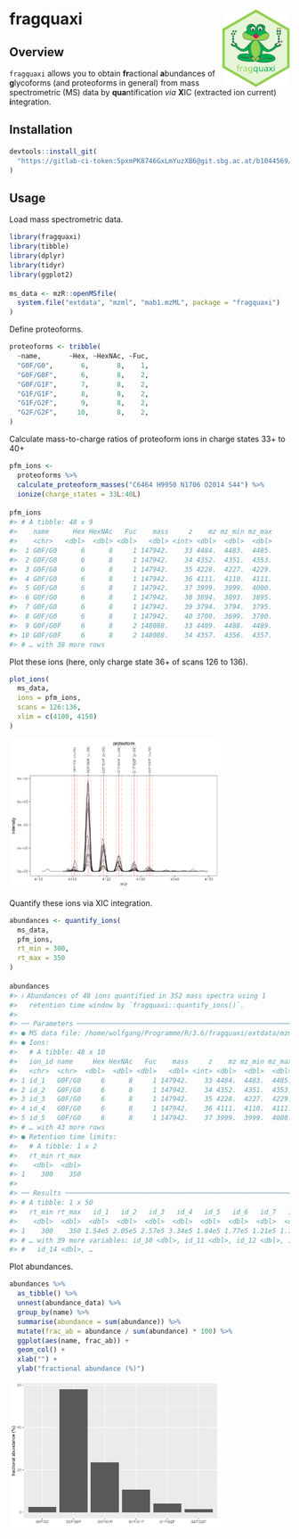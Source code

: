 
# fragquaxi <img src='man/figures/logo.svg' align="right" height="139" />

## Overview

`fragquaxi` allows you to obtain **fr**actional **a**bundances of
**g**lycoforms (and proteoforms in general) from mass spectrometric (MS)
data by **qua**ntification *via* **X**IC (extracted ion current)
**i**ntegration.

## Installation

``` r
devtools::install_git(
  "https://gitlab-ci-token:5pxmPK8746GxLmYuzXB6@git.sbg.ac.at/b1044569/fragquaxi.git"
)
```

## Usage

Load mass spectrometric data.

``` r
library(fragquaxi)
library(tibble)
library(dplyr)
library(tidyr)
library(ggplot2)

ms_data <- mzR::openMSfile(
  system.file("extdata", "mzml", "mab1.mzML", package = "fragquaxi")
)
```

Define proteoforms.

``` r
proteoforms <- tribble(
  ~name,       ~Hex, ~HexNAc, ~Fuc,
  "G0F/G0",       6,       8,    1,
  "G0F/G0F",      6,       8,    2,
  "G0F/G1F",      7,       8,    2,
  "G1F/G1F",      8,       8,    2,
  "G1F/G2F",      9,       8,    2,
  "G2F/G2F",     10,       8,    2,
)
```

Calculate mass-to-charge ratios of proteoform ions in charge states 33+
to 40+

``` r
pfm_ions <-
  proteoforms %>%
  calculate_proteoform_masses("C6464 H9950 N1706 O2014 S44") %>% 
  ionize(charge_states = 33L:40L)

pfm_ions
#> # A tibble: 48 x 9
#>    name      Hex HexNAc   Fuc    mass     z    mz mz_min mz_max
#>    <chr>   <dbl>  <dbl> <dbl>   <dbl> <int> <dbl>  <dbl>  <dbl>
#>  1 G0F/G0      6      8     1 147942.    33 4484.  4483.  4485.
#>  2 G0F/G0      6      8     1 147942.    34 4352.  4351.  4353.
#>  3 G0F/G0      6      8     1 147942.    35 4228.  4227.  4229.
#>  4 G0F/G0      6      8     1 147942.    36 4111.  4110.  4111.
#>  5 G0F/G0      6      8     1 147942.    37 3999.  3999.  4000.
#>  6 G0F/G0      6      8     1 147942.    38 3894.  3893.  3895.
#>  7 G0F/G0      6      8     1 147942.    39 3794.  3794.  3795.
#>  8 G0F/G0      6      8     1 147942.    40 3700.  3699.  3700.
#>  9 G0F/G0F     6      8     2 148088.    33 4489.  4488.  4489.
#> 10 G0F/G0F     6      8     2 148088.    34 4357.  4356.  4357.
#> # … with 38 more rows
```

Plot these ions (here, only charge state 36+ of scans 126 to 136).

``` r
plot_ions(
  ms_data,
  ions = pfm_ions,
  scans = 126:136,
  xlim = c(4100, 4150)
)
```

<img src="man/figures/README-plot_ions-1.png" width="75%" />

Quantify these ions via XIC integration.

``` r
abundances <- quantify_ions(
  ms_data,
  pfm_ions,
  rt_min = 300,
  rt_max = 350
)

abundances
#> ℹ Abundances of 48 ions quantified in 352 mass spectra using 1
#>   retention time window by `fragquaxi::quantify_ions()`.
#> 
#> ── Parameters ────────────────────────────────────────────────────────────────────────────────────────────────────────
#> ● MS data file: /home/wolfgang/Programme/R/3.6/fragquaxi/extdata/mzml/mab1.mzML
#> ● Ions:
#>   # A tibble: 48 x 10
#>   ion_id name     Hex HexNAc   Fuc    mass     z    mz mz_min mz_max
#>   <chr>  <chr>  <dbl>  <dbl> <dbl>   <dbl> <int> <dbl>  <dbl>  <dbl>
#> 1 id_1   G0F/G0     6      8     1 147942.    33 4484.  4483.  4485.
#> 2 id_2   G0F/G0     6      8     1 147942.    34 4352.  4351.  4353.
#> 3 id_3   G0F/G0     6      8     1 147942.    35 4228.  4227.  4229.
#> 4 id_4   G0F/G0     6      8     1 147942.    36 4111.  4110.  4111.
#> 5 id_5   G0F/G0     6      8     1 147942.    37 3999.  3999.  4000.
#> # … with 43 more rows
#> ● Retention time limits:
#>   # A tibble: 1 x 2
#>   rt_min rt_max
#>    <dbl>  <dbl>
#> 1    300    350
#> 
#> ── Results ───────────────────────────────────────────────────────────────────────────────────────────────────────────
#> # A tibble: 1 x 50
#>   rt_min rt_max   id_1   id_2   id_3   id_4   id_5   id_6   id_7   id_8   id_9
#>    <dbl>  <dbl>  <dbl>  <dbl>  <dbl>  <dbl>  <dbl>  <dbl>  <dbl>  <dbl>  <dbl>
#> 1    300    350 1.54e5 2.05e5 2.57e5 3.34e5 1.84e5 1.77e5 1.21e5 1.14e5 2.90e6
#> # … with 39 more variables: id_10 <dbl>, id_11 <dbl>, id_12 <dbl>, id_13 <dbl>,
#> #   id_14 <dbl>, …
```

Plot abundances.

``` r
abundances %>%
  as_tibble() %>% 
  unnest(abundance_data) %>% 
  group_by(name) %>%
  summarise(abundance = sum(abundance)) %>% 
  mutate(frac_ab = abundance / sum(abundance) * 100) %>% 
  ggplot(aes(name, frac_ab)) +
  geom_col() +
  xlab("") +
  ylab("fractional abundance (%)")
```

<img src="man/figures/README-plot_abundances-1.png" width="75%" />
